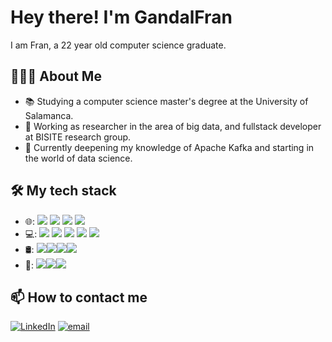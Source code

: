 # Hey there! I'm GandalFran

I am Fran, a 22 year old computer science graduate.

## 🧙🏻‍♂️ About Me
- 📚 Studying a computer science master's degree at the University of Salamanca.
- 💼 Working as researcher in the area of big data, and fullstack developer at BISITE research group.
- 🌱 Currently deepening my knowledge of Apache Kafka and starting in the world of data science.

## 🛠 My tech stack
- 🌐: <img src="https://img.shields.io/badge/vuejs%20-%2335495e.svg?&style=for-the-badge&logo=vue.js&logoColor=%234FC08D" /> <img src="https://img.shields.io/badge/vuetify-%231867C0.svg?&style=for-the-badge&logo=vuetify&logoColor=white"> <img src="https://img.shields.io/badge/node.js%20-%2343853D.svg?&style=for-the-badge&logo=node.js&logoColor=white" /> <img src="https://img.shields.io/badge/typescript%20-%23007ACC.svg?&style=for-the-badge&logo=typescript&logoColor=white" /> 
- 💻: <img src="https://img.shields.io/badge/python%20-%2314354C.svg?&style=for-the-badge&logo=python&logoColor=white" /> <img src="https://img.shields.io/badge/Celery-%2337814A.svg?&style=for-the-badge&logo=Celery&logoColor=white"/> <img src="https://img.shields.io/badge/flask%20-%23000.svg?&style=for-the-badge&logo=flask&logoColor=white" /> <img src="https://img.shields.io/badge/java-%23ED8B00.svg?&style=for-the-badge&logo=java&logoColor=white" /> <img src="https://img.shields.io/badge/apache%20kafka-%23000000.svg?&style=for-the-badge&logo=Apache%20Kafka&logoColor=white">
- 🛢: <img src="https://img.shields.io/badge/MongoDB-%234ea94b.svg?&style=for-the-badge&logo=mongodb&logoColor=white" /><img src="https://img.shields.io/badge/postgres-%23316192.svg?&style=for-the-badge&logo=postgresql&logoColor=white" /><img src="https://img.shields.io/badge/mysql-%2300f.svg?&style=for-the-badge&logo=mysql&logoColor=white" /><img src="https://img.shields.io/badge/Neo4J-%23008CC1.svg?&style=for-the-badge&logo=Neo4j&logoColor=white" />
- 🔧: <img src="https://img.shields.io/badge/Git-%23F05032.svg?&style=for-the-badge&logo=Git&logoColor=white" /><img src="https://img.shields.io/badge/GitHub%20Actions-%232088FF.svg?&style=for-the-badge&logo=GitHub%20Actions&logoColor=white"><img src="https://img.shields.io/badge/Amazon%20AWS-%23232F3E.svg?&style=for-the-badge&logo=Amazon%20AWS&logoColor=white">

## 📫 How to contact me

<p>
<a href="https://www.linkedin.com/in/franpintosantos/?locale=en_US"><img alt="LinkedIn" src="https://img.shields.io/badge/linkedin-%230077B5.svg?&style=for-the-badge&logo=linkedin&logoColor=white"></a>
<a href="mailto:franpintosantos@usal.es"><img alt="email" src="https://img.shields.io/badge/gmail-%23D14836.svg?&style=for-the-badge&logo=gmail&logoColor=white"></a>
</p>
